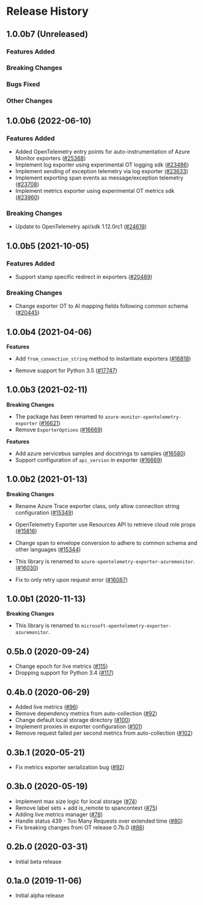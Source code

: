 # Release History

## 1.0.0b7 (Unreleased)

### Features Added

### Breaking Changes

### Bugs Fixed

### Other Changes

## 1.0.0b6 (2022-06-10)

### Features Added
- Added OpenTelemetry entry points for auto-instrumentation of Azure Monitor exporters
    ([#25368](https://github.com/Azure/azure-sdk-for-python/pull/25368))
- Implement log exporter using experimental OT logging sdk
    ([#23486](https://github.com/Azure/azure-sdk-for-python/pull/23486))
- Implement sending of exception telemetry via log exporter
    ([#23633](https://github.com/Azure/azure-sdk-for-python/pull/23633))
- Implement exporting span events as message/exception telemetry
    ([#23708](https://github.com/Azure/azure-sdk-for-python/pull/23708))
- Implement metrics exporter using experimental OT metrics sdk
    ([#23960](https://github.com/Azure/azure-sdk-for-python/pull/23960))

### Breaking Changes
- Update to OpenTelemetry api/sdk 1.12.0rc1
    ([#24619](https://github.com/Azure/azure-sdk-for-python/pull/24619))

## 1.0.0b5 (2021-10-05)

### Features Added
- Support stamp specific redirect in exporters
    ([#20489](https://github.com/Azure/azure-sdk-for-python/pull/20489))

### Breaking Changes
- Change exporter OT to AI mapping fields following common schema
    ([#20445](https://github.com/Azure/azure-sdk-for-python/pull/20445))

## 1.0.0b4 (2021-04-06)

  **Features**
  - Add `from_connection_string` method to instantiate exporters
      ([#16818](https://github.com/Azure/azure-sdk-for-python/pull/16818))

  - Remove support for Python 3.5
      ([#17747](https://github.com/Azure/azure-sdk-for-python/pull/17747))

## 1.0.0b3 (2021-02-11)

  **Breaking Changes**
  - The package has been renamed to `azure-monitor-opentelemetry-exporter`
      ([#16621](https://github.com/Azure/azure-sdk-for-python/pull/16621))
  - Remove `ExporterOptions`
      ([#16669](https://github.com/Azure/azure-sdk-for-python/pull/16669))

  **Features**
  - Add azure servicebus samples and docstrings to samples
      ([#16580](https://github.com/Azure/azure-sdk-for-python/pull/16580))
  - Support configuration of `api_version` in exporter
      ([#16669](https://github.com/Azure/azure-sdk-for-python/pull/16669))

## 1.0.0b2 (2021-01-13)

  **Breaking Changes**
  - Rename Azure Trace exporter class, only allow connection string configuration
    ([#15349](https://github.com/Azure/azure-sdk-for-python/pull/15349))

  - OpenTelemetry Exporter use Resources API to retrieve cloud role props
    ([#15816](https://github.com/Azure/azure-sdk-for-python/pull/15816))

  - Change span to envelope conversion to adhere to common schema and other languages
    ([#15344](https://github.com/Azure/azure-sdk-for-python/pull/15344))

  - This library is renamed to `azure-opentelemetry-exporter-azuremonitor`.
    ([#16030](https://github.com/Azure/azure-sdk-for-python/pull/16030))

  - Fix to only retry upon request error
    ([#16087](https://github.com/Azure/azure-sdk-for-python/pull/16087))

## 1.0.0b1 (2020-11-13)

  **Breaking Changes**
  - This library is renamed to `microsoft-opentelemetry-exporter-azuremonitor`.

## 0.5b.0 (2020-09-24)

- Change epoch for live metrics
  ([#115](https://github.com/microsoft/opentelemetry-azure-monitor-python/pull/115))
- Dropping support for Python 3.4
  ([#117](https://github.com/microsoft/opentelemetry-azure-monitor-python/pull/117))

## 0.4b.0 (2020-06-29) 

- Added live metrics
  ([#96](https://github.com/microsoft/opentelemetry-azure-monitor-python/pull/96))
- Remove dependency metrics from auto-collection
  ([#92](https://github.com/microsoft/opentelemetry-azure-monitor-python/pull/92))
- Change default local storage directory
  ([#100](https://github.com/microsoft/opentelemetry-azure-monitor-python/pull/100))
- Implement proxies in exporter configuration
  ([#101](https://github.com/microsoft/opentelemetry-azure-monitor-python/pull/101))
- Remove request failed per second metrics from auto-collection
  ([#102](https://github.com/microsoft/opentelemetry-azure-monitor-python/pull/102))

## 0.3b.1 (2020-05-21)

- Fix metrics exporter serialization bug
  ([#92](https://github.com/microsoft/opentelemetry-azure-monitor-python/pull/92))

## 0.3b.0 (2020-05-19)

- Implement max size logic for local storage
  ([#74](https://github.com/microsoft/opentelemetry-azure-monitor-python/pull/74))
- Remove label sets + add is_remote to spancontext
  ([#75](https://github.com/microsoft/opentelemetry-azure-monitor-python/pull/75))
- Adding live metrics manager
  ([#78](https://github.com/microsoft/opentelemetry-azure-monitor-python/pull/78))
- Handle status 439 - Too Many Requests over extended time
  ([#80](https://github.com/microsoft/opentelemetry-azure-monitor-python/pull/80))
- Fix breaking changes from OT release 0.7b.0 
  ([#86](https://github.com/microsoft/opentelemetry-azure-monitor-python/pull/86))

## 0.2b.0 (2020-03-31)

- Initial beta release

## 0.1a.0 (2019-11-06)

- Initial alpha release
